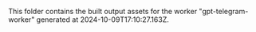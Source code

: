 This folder contains the built output assets for the worker "gpt-telegram-worker" generated at 2024-10-09T17:10:27.163Z.